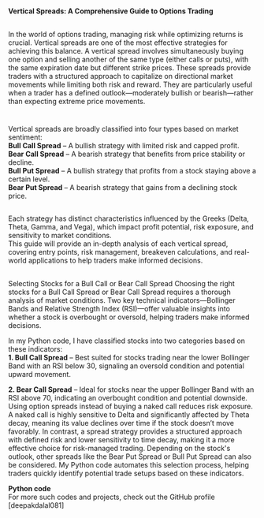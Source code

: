 #
**Vertical Spreads: A Comprehensive Guide to Options Trading** 
##

In the world of options trading, managing risk while optimizing returns is crucial. Vertical spreads are one of the most effective strategies for achieving this balance. A vertical spread involves simultaneously buying one option and selling another of the same type (either calls or puts), with the same expiration date but different strike prices.
These spreads provide traders with a structured approach to capitalize on directional market movements while limiting both risk and reward. They are particularly useful when a trader has a defined outlook—moderately bullish or bearish—rather than expecting extreme price movements.
<br/>
#
Vertical spreads are broadly classified into four types based on market sentiment:<br/>
**Bull Call Spread** – A bullish strategy with limited risk and capped profit.<br/>
**Bear Call Spread** – A bearish strategy that benefits from price stability or decline.<br/>
**Bull Put Spread** – A bullish strategy that profits from a stock staying above a certain level.<br/>
**Bear Put Spread** – A bearish strategy that gains from a declining stock price.<br/>

##
Each strategy has distinct characteristics influenced by the Greeks (Delta, Theta, Gamma, and Vega), which impact profit potential, risk exposure, and sensitivity to market conditions.<br/>
This guide will provide an in-depth analysis of each vertical spread, covering entry points, risk management, breakeven calculations, and real-world applications to help traders make informed decisions.<br/>
##
Selecting Stocks for a Bull Call or Bear Call Spread
Choosing the right stocks for a Bull Call Spread or Bear Call Spread requires a thorough analysis of market conditions. Two key technical indicators—Bollinger Bands and Relative Strength Index (RSI)—offer valuable insights into whether a stock is overbought or oversold, helping traders make informed decisions.


In my Python code, I have classified stocks into two categories based on these indicators:<br/>
**1️. Bull Call Spread** – Best suited for stocks trading near the lower Bollinger Band with an RSI below 30, signaling an oversold condition and potential upward movement.<br/>

**2️. Bear Call Spread** – Ideal for stocks near the upper Bollinger Band with an RSI above 70, indicating an overbought condition and potential downside.<br/>
Using option spreads instead of buying a naked call reduces risk exposure. A naked call is highly sensitive to Delta and significantly affected by Theta decay, meaning its value declines over time if the stock doesn’t move favorably. In contrast, a spread strategy provides a structured approach with defined risk and lower sensitivity to time decay, making it a more effective choice for risk-managed trading.
Depending on the stock's outlook, other spreads like the Bear Put Spread or Bull Put Spread can also be considered. My Python code automates this selection process, helping traders quickly identify potential trade setups based on these indicators.<br/>


**Python code** <br/>
For more such codes and projects, check out the GitHub profile [deepakdalal081]
